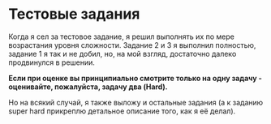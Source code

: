 # Тестовые задания
Когда я сел за тестовое задание, я решил выполнять их по мере возрастания уровня сложности. Задание 2 и 3 я выполнил полностью, задание 1 я так и не добил, но, на мой взгляд, достаточно далеко продвинулся в решении.

**Если при оценке вы принципиально смотрите только на одну задачу - оценивайте, пожалуйста, задачу два (Hard).**

Но на всякий случай, я также выложу и остальные задания (а к заданию super hard прикреплю детальное описание того, как я её делал).
